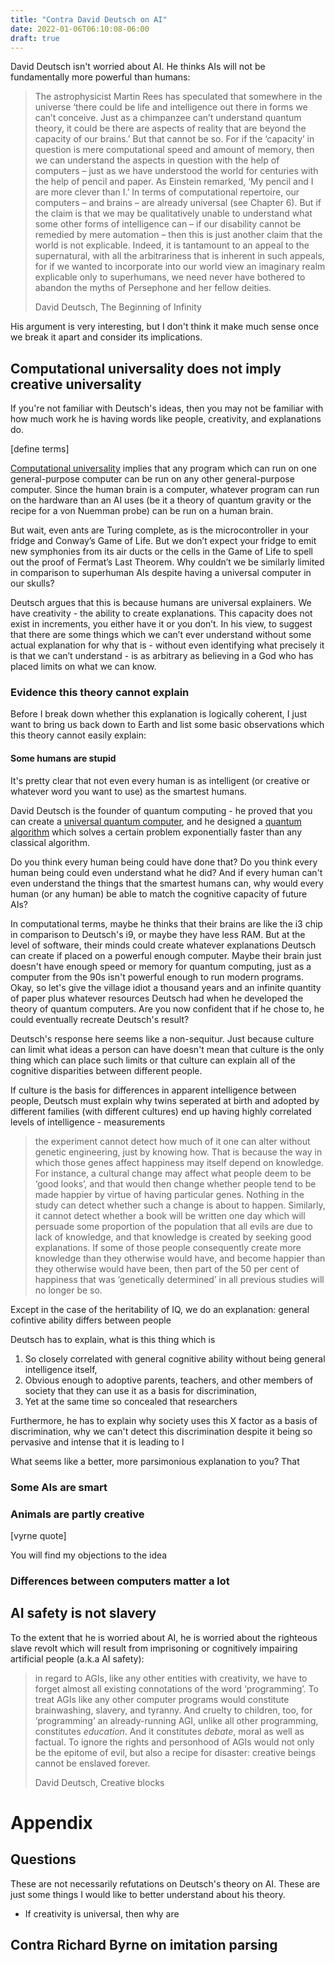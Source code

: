 ```yaml
---
title: "Contra David Deutsch on AI"
date: 2022-01-06T06:10:08-06:00
draft: true
---
```


David Deutsch isn't worried about AI. He thinks AIs will not be fundamentally more powerful than humans:

> The astrophysicist Martin Rees has speculated that somewhere in the universe ‘there could be life and intelligence out there in forms we can’t conceive. Just as a chimpanzee can’t understand quantum theory, it could be there are aspects of reality that are beyond the capacity of our brains.’ But that cannot be so. For if the ‘capacity’ in question is mere computational speed and amount of memory, then we can understand the aspects in question with the help of computers – just as we have understood the world for centuries with the help of pencil and paper. As Einstein remarked, ‘My pencil and I are more clever than I.’ In terms of computational repertoire, our computers – and brains – are already universal (see Chapter 6). But if the claim is that we may be qualitatively unable to understand what some other forms of intelligence can – if our disability cannot be remedied by mere automation – then this is just another claim that the world is not explicable. Indeed, it is tantamount to an appeal to the supernatural, with all the arbitrariness that is inherent in such appeals, for if we wanted to incorporate into our world view an imaginary realm explicable only to superhumans, we need never have bothered to abandon the myths of Persephone and her fellow deities.
>
> David Deutsch, The Beginning of Infinity

His argument is very interesting, but I don't think it make much sense once we break it apart and consider its implications.

## Computational universality does not imply creative universality

If you're not familiar with Deutsch's ideas, then you may not be familiar with how much work he is having words like people, creativity, and explanations do.

[define terms]

[Computational universality](https://www.wikiwand.com/en/Turing_completeness) implies that any program which can run on one general-purpose computer can be run on any other general-purpose computer. Since the human brain is a computer, whatever program can run on the hardware than an AI uses (be it a theory of quantum gravity or the recipe for a von Nuemman probe) can be run on a human brain.

But wait, even ants are Turing complete, as is the microcontroller in your fridge and Conway’s Game of Life. But we don’t expect your fridge to emit new symphonies from its air ducts or the cells in the Game of Life to spell out the proof of Fermat’s Last Theorem. Why couldn’t we be similarly limited in comparison to superhuman AIs despite having a universal computer in our skulls?

Deutsch argues that this is because humans are universal explainers. We have creativity - the ability to create explanations. This capacity does not exist in increments, you either have it or you don’t. In his view, to suggest that there are some things which we can’t ever understand without some actual explanation for why that is - without even identifying what precisely it is that we can’t understand - is as arbitrary as believing in a God who has placed limits on what we can know.

### Evidence this theory cannot explain

Before I break down whether this explanation  is logically coherent, I just want to bring us back down to Earth and list some basic observations which this theory cannot easily explain:

#### Some humans are stupid

It's pretty clear that not even every human is as intelligent (or creative or whatever word you want to use) as the smartest humans.

David Deutsch is the founder of quantum computing - he proved that you can create a [universal quantum computer](https://royalsocietypublishing.org/doi/pdf/10.1098/rspa.1985.0070?casa_token=lRNhEmrPdn8AAAAA:jv6qLsZU-KlAPSs8pOCXRuY-gSF4M8AuLr_rvVrX3oJglhL6TAmfC0NsLMufwui-cgu2D0obOJ4ArYI), and he designed a [quantum algorithm](https://royalsocietypublishing.org/doi/pdf/10.1098/rspa.1992.0167?casa_token=KZ04KPkMH1oAAAAA:Dvf8CRLFxqb4IwcA2RV5lqe0zp5PoaU6rO6vXNKc5hoLN6pN4uElj_wmx7n8_GnTtYlwzvpFIaMoW7s) which solves a certain problem exponentially faster than any classical algorithm. 

Do you think every human being could have done that? Do you think every human being could even understand what he did? And if every human can't even understand the things that the smartest humans can, why would every human (or any human) be able to match the cognitive capacity of future AIs?

In computational terms, maybe he thinks that their brains are like the i3 chip in comparison to Deutsch's i9, or maybe they have less RAM. But at the level of software, their minds could create whatever explanations Deutsch can create if placed on a powerful enough computer. Maybe their brain just doesn't have enough speed or memory for quantum computing, just as a computer from the 90s isn't powerful enough to run modern programs. Okay, so let's give the village idiot a thousand years and an infinite quantity of paper plus whatever resources Deutsch had when he developed the theory of quantum computers. Are you now confident that if he chose to, he could eventually recreate Deutsch's result?



Deutsch's response here seems like a non-sequitur. Just because culture can limit what ideas a person can have doesn't mean that culture is the only thing which can place such limits or that culture can explain all of the cognitive disparities between different people.

If culture is the basis for differences in apparent intelligence between people, Deutsch must explain why twins seperated at birth and adopted by different families (with different cultures) end up having highly correlated levels of intelligence - measurements

> the experiment cannot detect how much of it one can alter without genetic engineering, just by knowing how. That is because the way in which those genes affect happiness may itself depend on knowledge. For instance, a cultural change may affect what people deem to be ‘good looks’, and that would then change whether people tend to be made happier by virtue of having particular genes. Nothing in the study can detect whether such a change is about to happen. Similarly, it cannot detect whether a book will be written one day which will persuade some proportion of the population that all evils are due to lack of knowledge, and that knowledge is created by seeking good explanations. If some of those people consequently create more knowledge than they otherwise would have, and become happier than they otherwise would have been, then part of the 50 per cent of happiness that was ‘genetically determined’ in all previous studies will no longer be so.

Except in the case of the heritability of IQ, we do an explanation: general cofintive ability differs between people

Deutsch has to explain, what is this thing which is

1. So closely correlated with general cognitive ability without being general intelligence itself,
2. Obvious enough to adoptive parents, teachers, and other members of society that they can use it as a basis for discrimination,
3. Yet at the same time so concealed that researchers    

Furthermore, he has to explain why society uses this X factor as a basis of discrimination, why we can't detect this discrimination despite it being so pervasive and intense that it is leading to l

What seems like a better, more parsimonious explanation to you? That 

### Some AIs are smart

### Animals are partly creative

[vyrne quote]

You will find my objections to the idea 

### Differences between computers matter a lot

## AI safety is not slavery

To the extent that he is worried about AI, he is worried about the righteous slave revolt which will result from imprisoning or cognitively impairing artificial people (a.k.a AI safety):

> in regard to AGIs, like any other entities with creativity, we have to forget almost all existing connotations of the word ‘programming’. To treat AGIs like any other computer programs would constitute brainwashing, slavery, and tyranny. And cruelty to children, too, for ‘programming’ an already-running AGI, unlike all other programming, constitutes *education*. And it constitutes *debate*, moral as well as factual. To ignore the rights and personhood of AGIs would not only be the epitome of evil, but also a recipe for disaster: creative beings cannot be enslaved forever.
>
> David Deutsch, Creative blocks

# Appendix

## Questions

These are not necessarily refutations on Deutsch's theory on AI. These are just some things I would like to better understand about his theory.

- If creativity is universal, then why are 

## Contra Richard Byrne on imitation parsing

